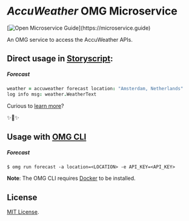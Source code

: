 # _AccuWeather_ OMG Microservice

[![Open Microservice Guide](https://img.shields.io/badge/OMG%20Enabled-👍-green.svg?)](https://microservice.guide)

An OMG service to access the AccuWeather APIs.

## Direct usage in [Storyscript](https://storyscript.io/):

##### Forecast
```coffee
weather = accuweather forecast location: "Amsterdam, Netherlands"
log info msg: weather.WeatherText
```

Curious to [learn more](https://docs.storyscript.io/)?

✨🍰✨

## Usage with [OMG CLI](https://www.npmjs.com/package/omg)

##### Forecast
```shell
$ omg run forecast -a location=<LOCATION> -e API_KEY=<API_KEY>
```

**Note**: The OMG CLI requires [Docker](https://docs.docker.com/install/) to be installed.

## License
[MIT License](https://github.com/omg-services/accuweather/blob/master/LICENSE).
